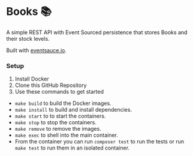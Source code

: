 # Books 📚
A simple REST API with Event Sourced persistence that stores Books and their stock levels.

Built with [eventsauce.io](https://eventsauce.io/).

### Setup

1. Install Docker
2. Clone this GitHub Repository
3. Use these commands to get started

- `make build` to build the Docker images.
- `make install` to build and install dependencies.
- `make start` to to start the containers.
- `make stop` to stop the containers.
- `make remove` to remove the images.
- `make exec` to shell into the main container. 
- From the container you can run `composer test` to run the tests or
run `make test` to run them in an isolated container.
